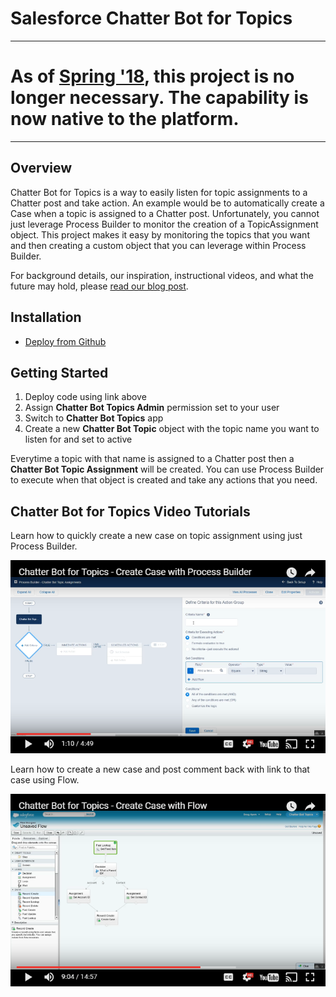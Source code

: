 Salesforce Chatter Bot for Topics
=================================

---

# As of [Spring '18](https://releasenotes.docs.salesforce.com/en-us/spring18/release-notes/rn_networks_process_more_objects.htm), this project is no longer necessary. The capability is now native to the platform.

---

Overview
--------

Chatter Bot for Topics is a way to easily listen for topic assignments to a Chatter post and take action.
An example would be to automatically create a Case when a topic is assigned to a Chatter post.
Unfortunately, you cannot just leverage Process Builder to monitor the creation of a TopicAssignment object.
This project makes it easy by monitoring the topics that you want and then creating a custom object that you can leverage within Process Builder.

For background details, our inspiration, instructional videos, and what the future may hold, please [read our blog post](https://douglascayers.com/2016/11/13/create-case-when-chatter-topic-assigned-or-crm-ai-with-chatter-bot/).


Installation
------------

* [Deploy from Github](https://githubsfdeploy.herokuapp.com)


Getting Started
---------------

1. Deploy code using link above
2. Assign **Chatter Bot Topics Admin** permission set to your user
3. Switch to **Chatter Bot Topics** app
4. Create a new **Chatter Bot Topic** object with the topic name you want to listen for and set to active

Everytime a topic with that name is assigned to a Chatter post then a **Chatter Bot Topic Assignment** will be created. You can use Process Builder to execute when that object is created and take any actions that you need.


Chatter Bot for Topics Video Tutorials
--------------------------------------

Learn how to quickly create a new case on topic assignment using just Process Builder.

[![create case with process builder](images/create_case_with_process_builder_video.png)](https://youtu.be/7rf5Vv8Uii4)

Learn how to create a new case and post comment back with link to that case using Flow.

[![create case with flow](images/create_case_with_flow_video.png)](https://youtu.be/s1LYJfD2Vx0)
